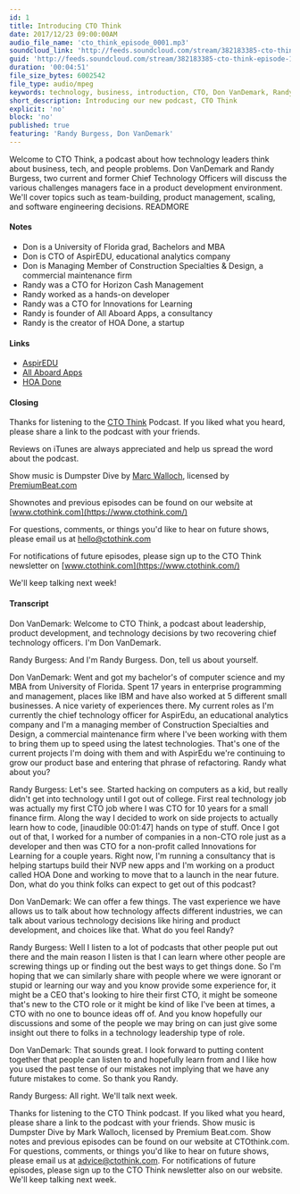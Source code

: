 ```yaml
---
id: 1
title: Introducing CTO Think
date: 2017/12/23 09:00:00AM
audio_file_name: 'cto_think_episode_0001.mp3'
soundcloud_link: 'http://feeds.soundcloud.com/stream/382183385-cto-think-episode-1-introducing-cto-think.mp3'
guid: 'http://feeds.soundcloud.com/stream/382183385-cto-think-episode-1-introducing-cto-think.mp3'
duration: '00:04:51'
file_size_bytes: 6002542
file_type: audio/mpeg
keywords: technology, business, introduction, CTO, Don VanDemark, Randy Burgess
short_description: Introducing our new podcast, CTO Think
explicit: 'no'
block: 'no'
published: true
featuring: 'Randy Burgess, Don VanDemark'
---
```

Welcome to CTO Think, a podcast about how technology leaders think about business, tech, and people problems. Don VanDemark and Randy Burgess, two current and former Chief Technology Officers will discuss the various challenges managers face in a product development environment. We'll cover topics such as team-building, product management, scaling, and software engineering decisions.
READMORE

#### Notes

* Don is a University of Florida grad, Bachelors and MBA
* Don is CTO of AspirEDU, educational analytics company
* Don is Managing Member of Construction Specialties & Design, a commercial maintenance firm
* Randy was a CTO for Horizon Cash Management
* Randy worked as a hands-on developer
* Randy was a CTO for Innovations for Learning
* Randy is founder of All Aboard Apps, a consultancy
* Randy is the creator of HOA Done, a startup

#### Links

* [AspirEDU](https://aspiredu.com)
* [All Aboard Apps](https://www.allaboardapps.com)
* [HOA Done](https://www.hoadone.com)

#### Closing

Thanks for listening to the [CTO Think](https://www.ctothink.com) Podcast. If you liked what you heard, please share a link to the podcast with your friends.  

Reviews on iTunes are always appreciated and help us spread the word about the podcast.  

Show music is Dumpster Dive by [Marc Walloch](http://marcwalloch.com/), licensed by [PremiumBeat.com](https://www.premiumbeat.com)  

Shownotes and previous episodes can be found on our website at [www.ctothink.com](https://www.ctothink.com/)  

For questions, comments, or things you'd like to hear on future shows, please email us at [hello@ctothink.com](mailto:hello@ctothink.com)  

For notifications of future episodes, please sign up to the CTO Think newsletter on [www.ctothink.com](https://www.ctothink.com/)  

We'll keep talking next week!

#### Transcript

Don VanDemark: Welcome to CTO Think, a podcast about leadership, product development, and technology decisions by two recovering chief technology officers. I'm Don VanDemark.  

Randy Burgess: And I'm Randy Burgess. Don, tell us about yourself.  

Don VanDemark: Went and got my bachelor's of computer science and my MBA from University of Florida. Spent 17 years in enterprise programming and management, places like IBM and have also worked at 5 different small businesses. A nice variety of experiences there. My current roles as I'm currently the chief technology officer for AspirEdu, an educational analytics company and I'm a managing member of Construction Specialties and Design, a commercial maintenance firm where I've been working with them to bring them up to speed using the latest technologies. That's one of the current projects I'm doing with them and with AspirEdu we're continuing to grow our product base and entering that phrase of refactoring. Randy what about you?  

Randy Burgess: Let's see. Started hacking on computers as a kid, but really didn't get into technology until I got out of college. First real technology job was actually my first CTO job where I was CTO for 10 years for a small finance firm. Along the way I decided to work on side projects to actually learn how to code, [inaudible 00:01:47] hands on type of stuff. Once I got out of that, I worked for a number of companies in a non-CTO role just as a developer and then was CTO for a non-profit called Innovations for Learning for a couple years. Right now, I'm running a consultancy that is helping startups build their NVP new apps and I'm working on a product called HOA Done and working to move that to a launch in the near future. Don, what do you think folks can expect to get out of this podcast?  

Don VanDemark: We can offer a few things. The vast experience we have allows us to talk about how technology affects different industries, we can talk about various technology decisions like hiring and product development, and choices like that. What do you feel Randy?  

Randy Burgess: Well I listen to a lot of podcasts that other people put out there and the main reason I listen is that I can learn where other people are screwing things up or finding out the best ways to get things done. So I'm hoping that we can similarly share with people where we were ignorant or stupid or learning our way and you know provide some experience for, it might be a CEO that's looking to hire their first CTO, it might be someone that's new to the CTO role or it might be kind of like I've been at times, a CTO with no one to bounce ideas off of. And you know hopefully our discussions and some of the people we may bring on can just give some insight out there to folks in a technology leadership type of role.  

Don VanDemark: That sounds great. I look forward to putting content together that people can listen to and hopefully learn from and I like how you used the past tense of our mistakes not implying that we have any future mistakes to come. So thank you Randy.  

Randy Burgess: All right. We'll talk next week.  

Thanks for listening to the CTO Think podcast. If you liked what you heard, please share a link to the podcast with your friends. Show music is Dumpster Dive by Mark Walloch, licensed by Premium Beat.com. Show notes and previous episodes can be found on our website at CTOthink.com. For questions, comments, or things you'd like to hear on future shows, please email us at advice@ctothink.com. For notifications of future episodes, please sign up to the CTO Think newsletter also on our website. We'll keep talking next week.  
